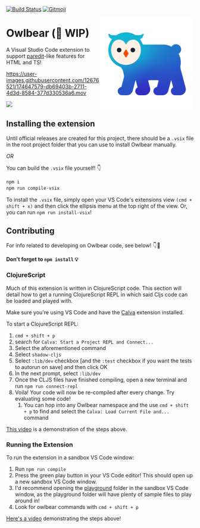 [![Build Status](https://app.travis-ci.com/sansarip/owlbear.svg?branch=main)](https://app.travis-ci.com/sansarip/owlbear) <a href="https://gitmoji.dev">
  <img src="https://img.shields.io/badge/gitmoji-%20😜%20😍-FFDD67.svg?style=flat-square" alt="Gitmoji">
</a>

<picture>
  <source media="(prefers-color-scheme: dark)" srcset="https://raw.githubusercontent.com/sansarip/owlbear/main/assets/images/owlbear-logo-warm.png">
  <img src="https://raw.githubusercontent.com/sansarip/owlbear/main/assets/images/owlbear-logo-cool.png" alt="Owlbear Logo" title="Owlbear" width="250px" align="right">
</picture>

# Owlbear (👷 WIP)

A Visual Studio Code extension to support [paredit](https://github.com/sansarip/owlbear/wiki/Glossary#par-edit)-like features for HTML and TS!

https://user-images.githubusercontent.com/12676521/174647579-db69403b-2711-4d3d-8584-377d330536a6.mov

<a href="https://gitpod.io/#https://github.com/sansarip/owlbear"><img src="https://camo.githubusercontent.com/76e60919474807718793857d8eb615e7a50b18b04050577e5a35c19421f260a3/68747470733a2f2f676974706f642e696f2f627574746f6e2f6f70656e2d696e2d676974706f642e737667"/></a>

## Installing the extension

Until official releases are created for this project, there should be a `.vsix` file in the root project folder that you can use to install Owlbear manually.

*OR*

You can build the `.vsix` file yourself! 👇

```sh
npm i
npm run compile-vsix
```

To install the `.vsix` file, simply open your VS Code's extensions view `(cmd + shift + x)` and then click the ellipsis menu at the top right of the view. Or, you can run `npm run install-vsix`!

## Contributing

For info related to developing on Owlbear code, see below! 👇🧐

**Don't forget to `npm install` 💡**

### ClojureScript

Much of this extension is written in ClojureScript code. This section will detail how to get a running ClojureScript REPL in which said Cljs code can be loaded and played with.

Make sure you're using VS Code and have the [Calva](https://marketplace.visualstudio.com/items?itemName=betterthantomorrow.calva) extension installed.

To start a ClojureScript REPL:

1. `cmd + shift + p`
2. search for `Calva: Start a Project REPL and Connect...`
3. Select the aforementioned command
4. Select `shadow-cljs`
5. Select `:lib/dev` checkbox [and the `:test` checkbox if you want the tests to autorun on save] and then click OK
6. In the next prompt, select `:lib/dev`
7. Once the CLJS files have finished compiling, open a new terminal and run `npm run connect-repl`
8. Voila! Your code will now be re-compiled after every change. Try evaluating some code! 
    1. You can hop into any Owlbear namespace and the use `cmd + shift + p` to find and select the `Calva: Load Current File and...` command

[This video](https://i.gyazo.com/82a3343520005dbc1127be565b2c42d6.mp4) is a demonstration of the steps above.

### Running the Extension

To run the extension in a sandbox VS Code window:

1. Run `npm run compile`
2. Press the green play button in your VS Code editor! This should open up a new sandbox VS Code window.
3. I'd recommend opening the [playground](https://github.com/sansarip/owlbear/tree/main/playground) folder in the sandbox VS Code window, as the playground folder will have plenty of sample files to play around in!
4. Look for owlbear commands with `cmd + shift + p`

[Here's a video](https://i.gyazo.com/f7026c97810db2a62e0b469343cd2f7f.mp4) demonstrating the steps above!
